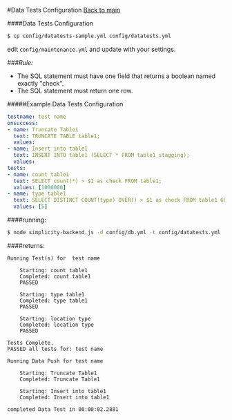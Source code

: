 #Data Tests Configuration
[Back to main](readme.md)

####Data Tests Configuration
```sh
$ cp config/datatests-sample.yml config/datatests.yml
```

edit `config/maintenance.yml` and update with your settings.

###*Rule:*  
* The SQL statement must have one field that returns a boolean named exactly "check".
* The SQL statement must return one row.

#####Example Data Tests Configuration
```yaml
testname: test name
onsuccess:
- name: Truncate Table1
  text: TRUNCATE TABLE table1;
  values:
- name: Insert into table1
  text: INSERT INTO table1 (SELECT * FROM table1_stagging);
  values:
tests:
- name: count table1
  text: SELECT count(*) > $1 as check FROM table1;
  values: [1000000]
- name: type table1
  text: SELECT DISTINCT COUNT(type) OVER() > $1 as check FROM table1 GROUP BY type HAVING COUNT(type) > 0 ;
  values: [5]
```

####running:

```sh
$ node simplicity-backend.js -d config/db.yml -t config/datatests.yml
```

####returns:

```
Running Test(s) for  test name

    Starting: count table1
    Completed: count table1
    PASSED

    Starting: type table1
    Completed: type table1
    PASSED

    Starting: location type
    Completed: location type
    PASSED

Tests Complete.
PASSED all tests for: test name

Running Data Push for test name

    Starting: Truncate Table1
    Completed: Truncate Table1

    Starting: Insert into table1
    Completed: Insert into table1

completed Data Test in 00:00:02.2881
```
